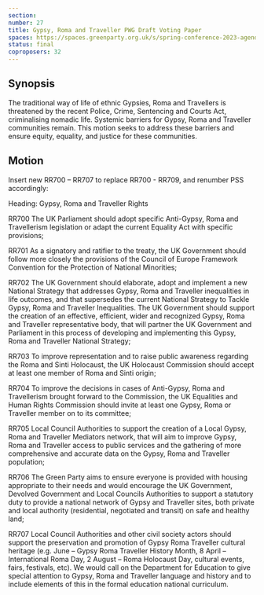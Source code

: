 ```yaml
---
section:
number: 27
title: Gypsy, Roma and Traveller PWG Draft Voting Paper
spaces: https://spaces.greenparty.org.uk/s/spring-conference-2023-agenda-forum/?contentId=118410
status: final
coproposers: 32
---
```

## Synopsis
The traditional way of life of ethnic Gypsies, Roma and Travellers is threatened by the recent Police, Crime, Sentencing and Courts Act, criminalising nomadic life. Systemic barriers for Gypsy, Roma and Traveller communities remain. This motion seeks to address these barriers and ensure equity, equality, and justice for these communities.

## Motion
Insert new RR700 – RR707 to replace RR700 - RR709, and renumber PSS accordingly:

Heading: Gypsy, Roma and Traveller Rights

RR700 The UK Parliament should adopt specific Anti-Gypsy, Roma and Travellerism legislation or adapt the current Equality Act with specific provisions;

RR701 As a signatory and ratifier to the treaty, the UK Government should follow more closely the provisions of the Council of Europe Framework Convention for the Protection of National Minorities;

RR702 The UK Government should elaborate, adopt and implement a new National Strategy that addresses Gypsy, Roma and Traveller inequalities in life outcomes, and that supersedes the current National Strategy to Tackle Gypsy, Roma and Traveller Inequalities.  The UK Government should support the creation of an effective, efficient, wider and recognized Gypsy, Roma and Traveller representative body, that will partner the UK Government and Parliament in this process of developing and implementing this Gypsy, Roma and Traveller National Strategy;

RR703 To improve representation and to raise public awareness regarding the Roma and Sinti Holocaust, the UK Holocaust Commission should accept at least one member of Roma and Sinti origin;

RR704 To improve the decisions in cases of Anti-Gypsy, Roma and Travellerism brought forward to the Commission, the UK Equalities and Human Rights Commission should invite at least one Gypsy, Roma or Traveller member on to its committee;

RR705 Local Council Authorities to support the creation of a Local Gypsy, Roma and Traveller Mediators network, that will aim to improve Gypsy, Roma and Traveller access to public services and the gathering of more comprehensive and accurate data on the Gypsy, Roma and Traveller population;

RR706 The Green Party aims to ensure everyone is provided with housing appropriate to their needs and would encourage the UK Government, Devolved Government and Local Councils Authorities to support a statutory duty to provide a national network of Gypsy and Traveller sites, both private and local authority (residential, negotiated and transit) on safe and healthy land;

RR707 Local Council Authorities and other civil society actors should support the preservation and promotion of Gypsy Roma Traveller cultural heritage (e.g. June – Gypsy Roma Traveller History Month, 8 April – International Roma Day, 2 August – Roma Holocaust Day, cultural events, fairs, festivals, etc).  We would call on the Department for Education to give special attention to Gypsy, Roma and Traveller language and history and to include elements of this in the formal education national curriculum.
